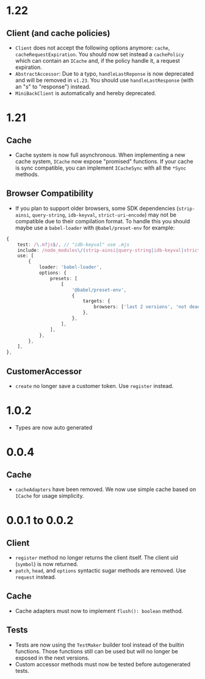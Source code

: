 # 1.22
## Client (and cache policies)
- `Client` does not accept the following options anymore: `cache`, `cacheRequestExpiration`. You should now set instead a `cachePolicy` which can contain an `ICache` and, if the policy handle it, a request expiration.
- `AbstractAccessor`: Due to a typo, `handleLastReponse` is now deprecated and will be removed in `v1.23`. You should use `handleLastResponse` (with an "s" to "response") instead.
- `MiniBackClient` is automatically and hereby deprecated.

# 1.21
## Cache
- Cache system is now full asynchronous. When implementing a new cache system, `ICache` now expose "promised" functions. If your cache is sync compatible, you can implement `ICacheSync` with all the `*Sync` methods.

## Browser Compatibility
- If you plan to support older browsers, some SDK dependencies (`strip-ainsi`, `query-string`, `idb-keyval`, `strict-uri-encode`) may not be compatible due to their compilation format. To handle this you should maybe use a `babel-loader` with `@babel/preset-env` for example:
```ts
{
    test: /\.m?js$/, // "idb-keyval" use .mjs
    include: /node_modules\/(strip-ainsi|query-string|idb-keyval|strict-uri-encode)/,
    use: [
        {
            loader: 'babel-loader',
            options: {
                presets: [
                    [
                        '@babel/preset-env',
                        {
                            targets: {
                                browsers: ['last 2 versions', 'not dead'],
                            },
                        },
                    ],
                ],
            },
        },
    ],
},
```

## CustomerAccessor
- `create` no longer save a customer token. Use `register` instead.

# 1.0.2
- Types are now auto generated

# 0.0.4
## Cache
- `cacheAdapters` have been removed. We now use simple cache based on `ICache` for usage simplicity.

# 0.0.1 to 0.0.2
## Client
- `register` method no longer returns the client itself. The client uid (`symbol`) is now returned.
- `patch`, `head`, and `options` syntactic sugar methods are removed. Use `request` instead.

## Cache
- Cache adapters must now to implement `flush(): boolean` method.

## Tests
- Tests are now using the `TestMaker` builder tool instead of the builtin functions. Those functions still can be used but will no longer be exposed in the next versions.
- Custom accessor methods must now be tested before autogenerated tests.
